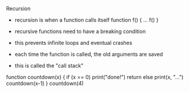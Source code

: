 Recursion

- recursion is when a function calls itself
function f() {
    ...
    f()
}

- recursive functions need to have a breaking condition
- this prevents infinite loops and eventual crashes
- each time the function is called, the old arguments are saved
- this is called the "call stack"

function countdown(x) {
    if (x == 0)
        print("done!")
        return
    else 
        print(x, "...")
        countdown(x-1)
}
countdown(4)